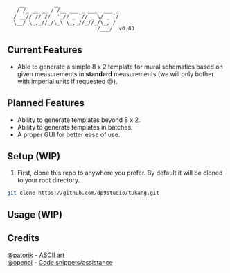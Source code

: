         __         __                   
       / /_ __ __ / /__ ___ _ ___  ___ _
      / __// // //  '_// _ `// _ \/ _ `/
      \__/ \_,_//_/\_\ \_,_//_//_/\_, / 
                                 /___/  v0.03  

## Current Features
- Able to generate a simple 8 x 2 template for mural schematics based on given measurements in **standard** measurements (we will only bother with imperial units if requested 😒).

## Planned Features
- Ability to generate templates beyond 8 x 2.
- Ability to generate templates in batches.
- A proper GUI for better ease of use.

## Setup (WIP)
1. First, clone this repo to anywhere you prefer. By default it will be cloned to your root directory.
```bash
git clone https://github.com/dp9studio/tukang.git
```
## Usage (WIP)
## Credits
[@patorjk](https://github.com/patorjk) - [ASCII art](http://patorjk.com/software/taag)  
[@openai](https://github.com/openai) - [Code snippets/assistance](https://chat.openai.com)  